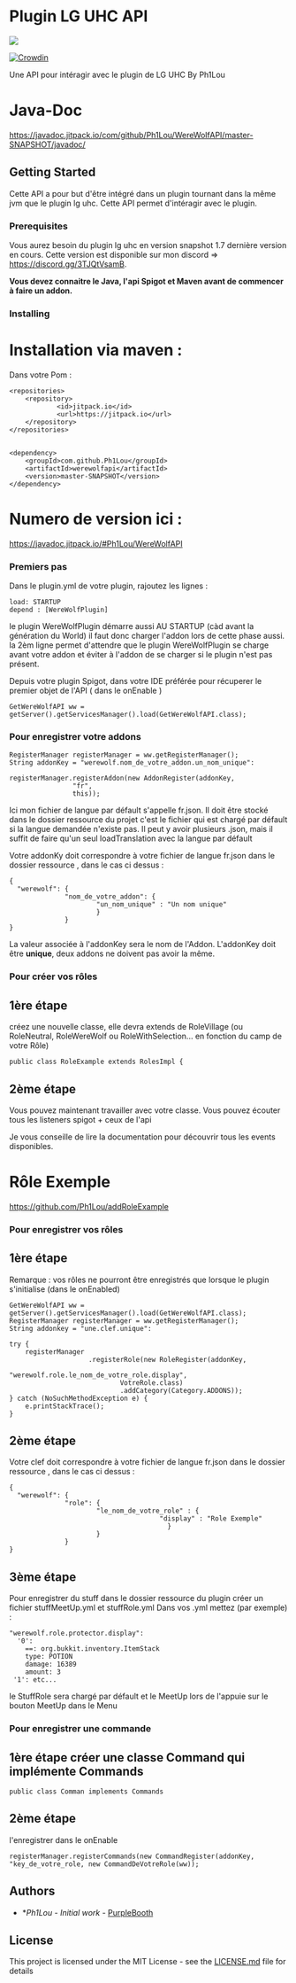 # Plugin LG UHC API


[![](https://javadoc.jitpack.io/v/Ph1Lou/WereWolfAPI.svg)](https://javadoc.jitpack.io/#Ph1Lou/WereWolfAPI)


[![Crowdin](https://badges.crowdin.net/plugin-werewolf-uhc/localized.svg)](https://crowdin.com/project/plugin-werewolf-uhc)



Une API pour intéragir avec le plugin de LG UHC By Ph1Lou

# Java-Doc
<https://javadoc.jitpack.io/com/github/Ph1Lou/WereWolfAPI/master-SNAPSHOT/javadoc/>

## Getting Started

Cette API a pour but d'être intégré dans un plugin tournant dans la même jvm que le plugin lg uhc. Cette API permet d'intéragir avec le plugin.

### Prerequisites
Vous aurez besoin du plugin lg uhc en version snapshot 1.7 dernière version en cours. Cette version est disponible sur mon discord => https://discord.gg/3TJQtVsamB.

**Vous devez connaitre le Java, l'api Spigot et Maven avant de commencer à faire un addon.**

### Installing

# Installation via maven :

Dans votre Pom :

```
<repositories>
	<repository>
		    <id>jitpack.io</id>
		    <url>https://jitpack.io</url>
	</repository>
</repositories>
 
 
<dependency>
	<groupId>com.github.Ph1Lou</groupId>
	<artifactId>werewolfapi</artifactId>
	<version>master-SNAPSHOT</version>
</dependency>

```

# Numero de version ici :

<https://javadoc.jitpack.io/#Ph1Lou/WereWolfAPI>

### Premiers pas

Dans le plugin.yml de votre plugin, rajoutez les lignes :
```
load: STARTUP
depend : [WereWolfPlugin]
```
le plugin WereWolfPlugin démarre aussi AU STARTUP (càd avant la génération du World) il faut donc charger l'addon lors de cette phase aussi.
la 2èm ligne permet d'attendre que le plugin WereWolfPlugin se charge avant votre addon et éviter à l'addon de se charger si le plugin n'est pas présent.


Depuis votre plugin Spigot, dans votre IDE préférée pour récuperer le premier objet de l'API ( dans le onEnable )

```
GetWereWolfAPI ww = getServer().getServicesManager().load(GetWereWolfAPI.class);
```

### Pour enregistrer votre addons

```
RegisterManager registerManager = ww.getRegisterManager();
String addonKey = "werewolf.nom_de_votre_addon.un_nom_unique":

registerManager.registerAddon(new AddonRegister(addonKey,
                "fr",
                this));	
```

Ici mon fichier de langue par défault s'appelle fr.json. Il doit être stocké dans le dossier ressource du projet c'est le fichier qui est chargé par défault si la langue demandée n'existe pas. Il peut y avoir plusieurs .json, mais il suffit de faire qu'un seul loadTranslation avec la langue par défault

Votre addonKy doit correspondre à votre fichier de langue fr.json dans le dossier ressource , dans le cas ci dessus :
```
{
  "werewolf": {
              "nom_de_votre_addon": {
                      "un_nom_unique" : "Un nom unique"
                      }
              }
}

```
La valeur associée à l'addonKey sera le nom de l'Addon. L'addonKey doit être **unique**, deux addons ne doivent pas avoir la même.

### Pour créer vos rôles

## 1ère étape 

créez une nouvelle classe, elle devra extends de RoleVillage (ou RoleNeutral, RoleWereWolf ou RoleWithSelection... en fonction du camp de votre Rôle)
```
public class RoleExample extends RolesImpl {
```

## 2ème étape

Vous pouvez maintenant travailler avec votre classe. Vous pouvez écouter tous les listeners spigot + ceux de l'api

Je vous conseille de lire la documentation pour découvrir tous les events disponibles.

# Rôle Exemple

<https://github.com/Ph1Lou/addRoleExample>



### Pour enregistrer vos rôles

## 1ère étape

Remarque : vos rôles ne pourront être enregistrés que lorsque le plugin s'initialise (dans le onEnabled)

```
GetWereWolfAPI ww = getServer().getServicesManager().load(GetWereWolfAPI.class);
RegisterManager registerManager = ww.getRegisterManager();
String addonkey = "une.clef.unique":

try {
    registerManager
                    .registerRole(new RoleRegister(addonKey,
                            "werewolf.role.le_nom_de_votre_role.display",
                            VotreRole.class)
                            .addCategory(Category.ADDONS));
} catch (NoSuchMethodException e) {
    e.printStackTrace();  
}               
```
## 2ème étape

Votre clef doit correspondre à votre fichier de langue fr.json dans le dossier ressource , dans le cas ci dessus :
```
{
  "werewolf": {
              "role": {
                      "le_nom_de_votre_role" : {
                                      "display" : "Role Exemple"
                                        }
                      }
              }
}
```

## 3ème étape

Pour enregistrer du stuff dans le dossier ressource du plugin créer un fichier stuffMeetUp.yml et stuffRole.yml
Dans vos .yml mettez (par exemple) :

```
"werewolf.role.protector.display":
  '0':
    ==: org.bukkit.inventory.ItemStack
    type: POTION
    damage: 16389
    amount: 3
 '1': etc...
```

le StuffRole sera chargé par défault et le MeetUp lors de l'appuie sur le bouton MeetUp dans le Menu


### Pour enregistrer une commande

## 1ère étape créer une classe Command qui implémente Commands 
```
public class Comman implements Commands 
```

## 2ème étape

l'enregistrer dans le onEnable
```
registerManager.registerCommands(new CommandRegister(addonKey, "key_de_votre_role, new CommandDeVotreRole(ww));
```

## Authors

* **Ph1Lou* - *Initial work* - [PurpleBooth](https://github.com/Ph1Lou)


## License

This project is licensed under the MIT License - see the [LICENSE.md](LICENSE.md) file for details



